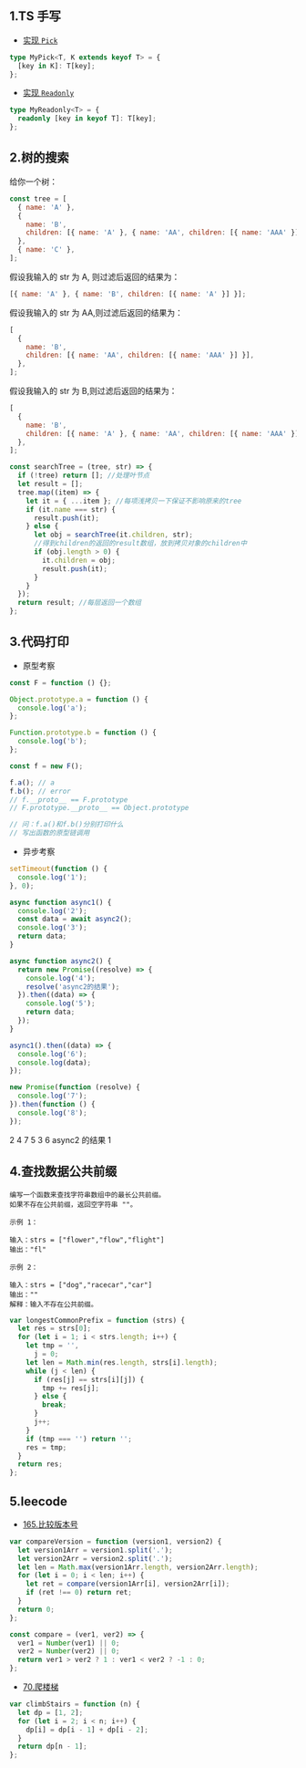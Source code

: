 ## 1.TS 手写

- [实现 `Pick`](https://github.com/type-challenges/type-challenges/blob/main/questions/00004-easy-pick/README.zh-CN.md)

```ts
type MyPick<T, K extends keyof T> = {
  [key in K]: T[key];
};
```

- [实现 `Readonly`](https://github.com/type-challenges/type-challenges/blob/main/questions/00007-easy-readonly/README.zh-CN.md)

```ts
type MyReadonly<T> = {
  readonly [key in keyof T]: T[key];
};
```

## 2.树的搜索

给你一个树：

```js
const tree = [
  { name: 'A' },
  {
    name: 'B',
    children: [{ name: 'A' }, { name: 'AA', children: [{ name: 'AAA' }] }],
  },
  { name: 'C' },
];
```

假设我输入的 str 为 A, 则过滤后返回的结果为：

```js
[{ name: 'A' }, { name: 'B', children: [{ name: 'A' }] }];
```

假设我输入的 str 为 AA,则过滤后返回的结果为：

```js
[
  {
    name: 'B',
    children: [{ name: 'AA', children: [{ name: 'AAA' }] }],
  },
];
```

假设我输入的 str 为 B,则过滤后返回的结果为：

```js
[
  {
    name: 'B',
    children: [{ name: 'A' }, { name: 'AA', children: [{ name: 'AAA' }] }],
  },
];
```

```js
const searchTree = (tree, str) => {
  if (!tree) return []; //处理叶节点
  let result = [];
  tree.map((item) => {
    let it = { ...item }; //每项浅拷贝一下保证不影响原来的tree
    if (it.name === str) {
      result.push(it);
    } else {
      let obj = searchTree(it.children, str);
      //得到children的返回的result数组，放到拷贝对象的children中
      if (obj.length > 0) {
        it.children = obj;
        result.push(it);
      }
    }
  });
  return result; //每层返回一个数组
};
```

## 3.代码打印

- 原型考察

```js
const F = function () {};

Object.prototype.a = function () {
  console.log('a');
};

Function.prototype.b = function () {
  console.log('b');
};

const f = new F();

f.a(); // a
f.b(); // error
// f.__proto__ == F.prototype
// F.prototype.__proto__ == Object.prototype

// 问：f.a()和f.b()分别打印什么
// 写出函数的原型链调用
```

- 异步考察

```js
setTimeout(function () {
  console.log('1');
}, 0);

async function async1() {
  console.log('2');
  const data = await async2();
  console.log('3');
  return data;
}

async function async2() {
  return new Promise((resolve) => {
    console.log('4');
    resolve('async2的结果');
  }).then((data) => {
    console.log('5');
    return data;
  });
}

async1().then((data) => {
  console.log('6');
  console.log(data);
});

new Promise(function (resolve) {
  console.log('7');
}).then(function () {
  console.log('8');
});
```

2 4 7 5 3 6 async2 的结果 1

## 4.查找数据公共前缀

```
编写一个函数来查找字符串数组中的最长公共前缀。
如果不存在公共前缀，返回空字符串 ""。

示例 1：

输入：strs = ["flower","flow","flight"]
输出："fl"

示例 2：

输入：strs = ["dog","racecar","car"]
输出：""
解释：输入不存在公共前缀。
```

```js
var longestCommonPrefix = function (strs) {
  let res = strs[0];
  for (let i = 1; i < strs.length; i++) {
    let tmp = '',
      j = 0;
    let len = Math.min(res.length, strs[i].length);
    while (j < len) {
      if (res[j] == strs[i][j]) {
        tmp += res[j];
      } else {
        break;
      }
      j++;
    }
    if (tmp === '') return '';
    res = tmp;
  }
  return res;
};
```

## 5.leecode

- [165.比较版本号](https://leetcode.cn/problems/compare-version-numbers/)

```js
var compareVersion = function (version1, version2) {
  let version1Arr = version1.split('.');
  let version2Arr = version2.split('.');
  let len = Math.max(version1Arr.length, version2Arr.length);
  for (let i = 0; i < len; i++) {
    let ret = compare(version1Arr[i], version2Arr[i]);
    if (ret !== 0) return ret;
  }
  return 0;
};

const compare = (ver1, ver2) => {
  ver1 = Number(ver1) || 0;
  ver2 = Number(ver2) || 0;
  return ver1 > ver2 ? 1 : ver1 < ver2 ? -1 : 0;
};
```

- [70.爬楼梯](https://leetcode.cn/problems/climbing-stairs/)

```js
var climbStairs = function (n) {
  let dp = [1, 2];
  for (let i = 2; i < n; i++) {
    dp[i] = dp[i - 1] + dp[i - 2];
  }
  return dp[n - 1];
};
```
